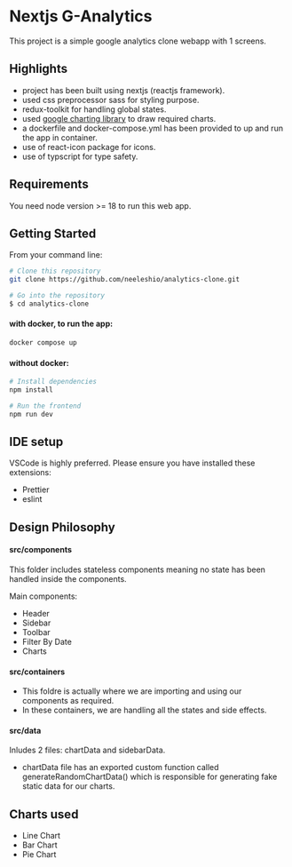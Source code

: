 # Nextjs G-Analytics

This project is a simple google analytics clone webapp with 1 screens.

## Highlights

-   project has been built using nextjs (reactjs framework).
-   used css preprocessor sass for styling purpose.
-   redux-toolkit for handling global states.
-   used [google charting library](https://www.react-google-charts.com/) to draw required charts.
-   a dockerfile and docker-compose.yml has been provided to up and run the app in container.
-   use of react-icon package for icons.
-   use of typscript for type safety.

## Requirements

You need node version >= 18 to run this web app.

## Getting Started

From your command line:

```sh
# Clone this repository
git clone https://github.com/neeleshio/analytics-clone.git

# Go into the repository
$ cd analytics-clone
```

#### with docker, to run the app:

```sh
docker compose up
```

#### without docker:

```sh
# Install dependencies
npm install

# Run the frontend
npm run dev
```

## IDE setup

VSCode is highly preferred. Please ensure you have installed these extensions:

-   Prettier
-   eslint

## Design Philosophy

#### src/components

This folder includes stateless components meaning no state has been handled inside the components.

Main components:

- Header
- Sidebar
- Toolbar
- Filter By Date
- Charts

#### src/containers

- This foldre is actually where we are importing and using our components as required.
- In these containers, we are handling all the states and side effects.

#### src/data

Inludes 2 files: chartData and sidebarData.

- chartData file has an exported custom function called generateRandomChartData() which is responsible for generating fake static data for our charts.

## Charts used

- Line Chart
- Bar Chart
- Pie Chart

